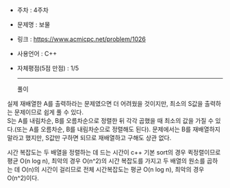 * 주차 : 4주차
* 문제명 : 보물
* 링크 : https://www.acmicpc.net/problem/1026
* 사용언어 : C++ 
* 자체평점(5점 만점) : 1/5
  
  ---

  풀이

실제 재배열한 A를 출력하라는 문제였으면 더 어려웠을 것이지만, 최소의 S값을 출력하는 문제이므로 쉽게 풀 수 있다.  
S는 A를 내림차순, B를 오름차순으로 정렬한 뒤 각각 곱했을 때 최소의 값을 가질 수 있다.(또는 A를 오름차순, B를 내림차순으로 정렬해도 된다). 문제에서는 B를 재배열하지 말라고 했지만, S값만 구하면 되므로 재배열하고 구해도 상관 없다.

시간 복잡도는 두 배열을 정렬하는 데 드는 시간이 c++ 기본 sort의 경우 퀵정렬이므로 평균 O(n log n), 최악의 경우 O(n^2)의 시간 복잡도를 가지고 두 배열의 원소를 곱하는 데 O(n)의 시간이 걸리므로 전체 시간복잡도는 평균 O(n log n), 최악의 경우 O(n^2)이다.